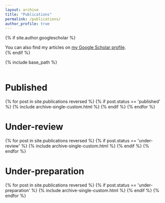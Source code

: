 ```yaml
---
layout: archive
title: "Publications"
permalink: /publications/
author_profile: true
---
```


{% if site.author.googlescholar %}
<div class="wordwrap">You can also find my articles on <a href="{{site.author.googlescholar}}">my Google Scholar profile</a>.</div>
{% endif %}

{% include base_path %}
<br>
<br>


# Published
{% for post in site.publications reversed %}
  {% if post.status == 'published' %}
    {% include archive-single-custom.html %}
  {% endif %}
{% endfor %}


# Under-review
{% for post in site.publications reversed %}
  {% if post.status == 'under-review' %}
    {% include archive-single-custom.html %}
  {% endif %}
{% endfor %}


# Under-preparation
{% for post in site.publications reversed %}
  {% if post.status == 'under-preparation' %}
    {% include archive-single-custom.html %}
  {% endif %}
{% endfor %}
